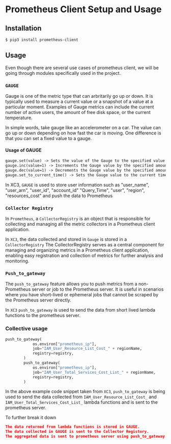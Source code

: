 # Prometheus Client Setup and Usage
## Installation
```shell
$ pip3 install prometheus-client 
```

## Usage
Even though there are several use cases of prometheus client, we will be going through modules specifically used in the project.

### `GAUGE`
Gauge is one of the metric type that can arbritarily go up or down.
It is typically used to measure a current value or a snapshot of a 
value at a particular moment. Examples of Gauge metrics can include
the current number of active users, the amount of free disk space,
or the current temperature.

In simple words, take gauge like an accelerometer on a car. The value can
go up or down depending on how fast the car is moving. One difference is that
you can set a fixed value to a gauge.

#### Usage of GAUGE

```HTML
gauge.set(value) -> Sets the value of the Gauge to the specified value.
gauge.inc(value=1) -> Increments the Gauge value by the specified amount (default is 1).
gauge.dec(value=1) -> Decrements the Gauge value by the specified amount (default is 1).
gauge.set_to_current_time() -> Sets the Gauge value to the current timestamp.
```
In XC3, `GAUGE` is used to store user information such as "user_name", "user_arn", "user_id", "account_id"
"Query_Time", "user", "region", "resources_cost"
and push the data to Prometheus

### `Collector Registry`
In `Prometheus`, a `CollectorRegistry` is an object that is responsible for collecting and managing all the
metric collectors in a Prometheus client application.

In `XC3`, the data collected and stored in `Gauge` is stored in a `CollectorRegistry` 
The CollectorRegistry serves as a central component for managing and organizing metrics
in a Prometheus client application, enabling easy registration and collection of metrics for further analysis and monitoring.

### `Push_to_gateway`
The `push_to_gateway` feature allows you to push metrics from a non-Prometheus server or job to the Prometheus server. 
It is useful in scenarios where you have short-lived or ephemeral jobs that cannot be scraped by the Prometheus server directly.

In `XC3` `push_to_gateway` is used to send the data from short lived lambda functions 
to the prometheus server.


### Collective usage
```python
push_to_gateway(
            os.environ["prometheus_ip"],
            job="IAM_User_Resource_List_Cost_" + regionName,
            registry=registry,
        )
        push_to_gateway(
            os.environ["prometheus_ip"],
            job="IAM_User_Total_Services_Cost_List_" + regionName,
            registry=registry,
        )
```

In the above example code snippet taken from `XC3`, `push_to_gateway`
is being used to send the data collected from `IAM_User_Resource_List_Cost_` and 
`IAM_User_Total_Services_Cost_List_` lambda functions and is sent to the 
prometheus server.

To further break it down
```json lines
The data returned from lambda functions is stored in GAUGE.
The data collected in GAUGE is sent to the Collector Registory.
The aggregated data is sent to prometheus server using push_to_gateway.
```